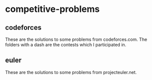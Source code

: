 # competitive-problems


## codeforces
These are the solutions to some problems from codeforces.com.
The folders with a dash are the contests which I participated in.

## euler
These are the solutions to some problems from projecteuler.net.
